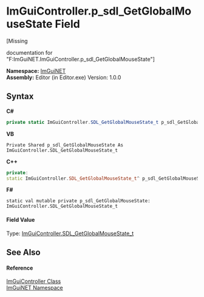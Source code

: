 # ImGuiController.p_sdl_GetGlobalMouseState Field
 

\[Missing <summary> documentation for "F:ImGuiNET.ImGuiController.p_sdl_GetGlobalMouseState"\]

**Namespace:**&nbsp;<a href="7ecbdf68-1567-8265-0ab1-032412bfb743">ImGuiNET</a><br />**Assembly:**&nbsp;Editor (in Editor.exe) Version: 1.0.0

## Syntax

**C#**<br />
``` C#
private static ImGuiController.SDL_GetGlobalMouseState_t p_sdl_GetGlobalMouseState
```

**VB**<br />
``` VB
Private Shared p_sdl_GetGlobalMouseState As ImGuiController.SDL_GetGlobalMouseState_t
```

**C++**<br />
``` C++
private:
static ImGuiController.SDL_GetGlobalMouseState_t^ p_sdl_GetGlobalMouseState
```

**F#**<br />
``` F#
static val mutable private p_sdl_GetGlobalMouseState: ImGuiController.SDL_GetGlobalMouseState_t
```


#### Field Value
Type: <a href="44c96bbf-9310-e72c-6547-206dee60b873">ImGuiController.SDL_GetGlobalMouseState_t</a>

## See Also


#### Reference
<a href="dc8569e8-a101-000f-d0db-652eaa2a83fb">ImGuiController Class</a><br /><a href="7ecbdf68-1567-8265-0ab1-032412bfb743">ImGuiNET Namespace</a><br />
